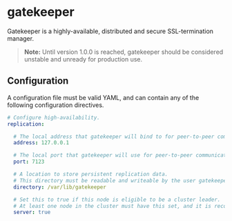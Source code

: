 # gatekeeper

Gatekeeper is a highly-available, distributed and secure SSL-termination manager.

> **Note:** Until version 1.0.0 is reached, gatekeeper should be considered unstable and unready for production use.

## Configuration

A configuration file must be valid YAML, and can contain any of the following configuration directives.

```yaml
# Configure high-availability.
replication:

  # The local address that gatekeeper will bind to for peer-to-peer communication.
  address: 127.0.0.1

  # The local port that gatekeeper will use for peer-to-peer communication.
  port: 7123

  # A location to store persistent replication data.
  # This directory must be readable and writeable by the user gatekeeper is running under.
  directory: /var/lib/gatekeeper

  # Set this to true if this node is eligible to be a cluster leader.
  # At least one node in the cluster must have this set, and it is recommended to have 3.
  server: true

```